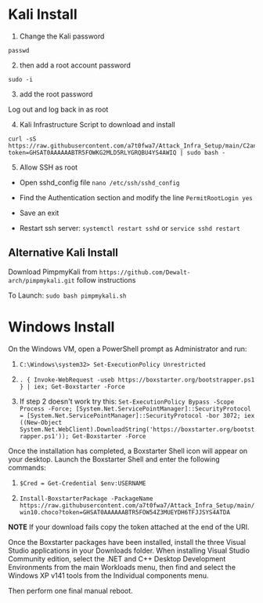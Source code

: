 # Kali Install

1) Change the Kali password
```
passwd
```
2) then add a root account password
```
sudo -i 
```
3) add the root password

Log out and log back in as root

4) Kali Infrastructure Script to download and install

```
curl -sS https://raw.githubusercontent.com/a7t0fwa7/Attack_Infra_Setup/main/C2andToolsSetupKali.sh?token=GHSAT0AAAAAABTR5FOWKG2MLD5RLYGRQBU4YS4AWIQ | sudo bash -

```
5) Allow SSH as root

- Open sshd_config file
`nano /etc/ssh/sshd_config`

- Find the Authentication section and modify the line 
`PermitRootLogin yes`

- Save an exit

- Restart ssh server:
`systemctl restart sshd` or `service sshd restart`


## Alternative Kali Install

Download PimpmyKali from `https://github.com/Dewalt-arch/pimpmykali.git` follow instructions

To Launch: `sudo bash pimpmykali.sh`

# Windows Install

On the Windows VM, open a PowerShell prompt as Administrator and run:
1) ```C:\Windows\system32> Set-ExecutionPolicy Unrestricted```

2) ```. { Invoke-WebRequest -useb https://boxstarter.org/bootstrapper.ps1 } | iex; Get-Boxstarter -Force```
3) If step 2 doesn't work try this:
```Set-ExecutionPolicy Bypass -Scope Process -Force; [System.Net.ServicePointManager]::SecurityProtocol = [System.Net.ServicePointManager]::SecurityProtocol -bor 3072; iex ((New-Object System.Net.WebClient).DownloadString('https://boxstarter.org/bootstrapper.ps1')); Get-Boxstarter -Force```

Once the installation has completed, a Boxstarter Shell icon will appear on your desktop.  Launch the Boxstarter Shell and enter the following commands:

1) ``` $Cred = Get-Credential $env:USERNAME ```

2) ``` Install-BoxstarterPackage -PackageName https://raw.githubusercontent.com/a7t0fwa7/Attack_Infra_Setup/main/win10.choco?token=GHSAT0AAAAAABTR5FOW54Z3MUEYDH6TFJJSYS4ATDA ```

**NOTE** If your download fails copy the token attached at the end of the URI.

Once the Boxstarter packages have been installed, install the three Visual Studio applications in your Downloads folder.  When installing Visual Studio Community edition, select the .NET and C++ Desktop Development Environments from the main Workloads menu, then find and select the Windows XP v141 tools from the Individual components menu.

Then perform one final manual reboot.
